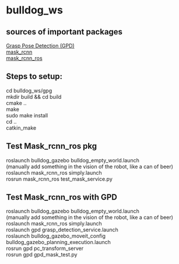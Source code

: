 # bulldog_ws

## sources of important packages
[Grasp Pose Detection (GPD)](https://github.com/atenpas/gpd)  
[mask_rcnn](https://github.com/matterport/Mask_RCNN)  
[mask_rcnn_ros](https://github.com/qixuxiang/mask_rcnn_ros)

## Steps to setup:  
cd bulldog_ws/gpg   
mkdir build && cd build  
cmake ..  
make  
sudo make install  
cd ..  
catkin_make  

## Test Mask_rcnn_ros pkg
roslaunch bulldog_gazebo bulldog_empty_world.launch  
(manually add something in the vision of the robot, like a can of beer)  
roslaunch mask_rcnn_ros simply.launch  
rosrun mask_rcnn_ros test_mask_service.py  

## Test Mask_rcnn_ros with GPD
roslaunch bulldog_gazebo bulldog_empty_world.launch  
(manually add something in the vision of the robot, like a can of beer)  
roslaunch mask_rcnn_ros simply.launch  
roslaunch gpd grasp_detection_service.launch  
roslaunch bulldog_gazebo_moveit_config bulldog_gazebo_planning_execution.launch  
rosrun gpd pc_transform_server  
rosrun gpd gpd_mask_test.py  
